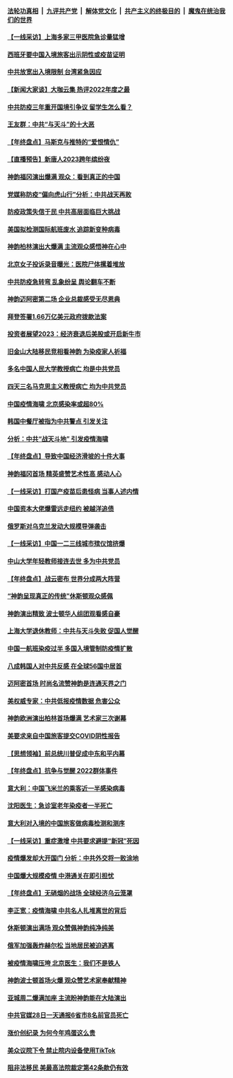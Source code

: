####  [法轮功真相](../../../../basic/blob/master/README.md?t=12311212) &nbsp;|&nbsp; [九评共产党](../../../../9ping.md/blob/master/README.md?t=12311212) &nbsp;|&nbsp; [解体党文化](../../../../jtdwh.md/blob/master/README.md?t=12311212)  &nbsp;|&nbsp; [共产主义的终极目的](../../../../gczydzjmd.md/blob/master/README.md?t=12311212) &nbsp;|&nbsp; [魔鬼在统治我们的世界](../../../../mgztzwmdsj.md/blob/master/README.md?t=12311212) 

#### [【一线采访】上海多家三甲医院急诊量猛增](../pages/nf4514/n13895499.md?t=12311212) 

#### [西班牙要中国入境旅客出示阴性或疫苗证明](../pages/nf4514/n13894694.md?t=12311212) 

#### [中共放宽出入境限制 台湾紧急因应](../pages/nf4514/n13895554.md?t=12311212) 

#### [【新闻大家谈】大咖云集 热评2022年度之最](../pages/nf4514/n13895469.md?t=12311212) 

#### [中共防疫三年重开国境引争议 留学生怎么看？](../pages/nf4514/n13895442.md?t=12311212) 

#### [王友群：中共“与天斗”的十大恶](../pages/nf4514/n13895040.md?t=12311212) 

#### [【年终盘点】马斯克与推特的“爱恨情仇”](../pages/nf4514/n13893800.md?t=12311212) 

#### [【直播预告】新唐人2023跨年缤纷夜](../pages/nf4514/n13894666.md?t=12311212) 

#### [神韵福冈演出爆满 观众：看到真正的中国](../pages/nf4514/n13895362.md?t=12311212) 

#### [党媒称防疫“偏向虎山行”分析：中共战天再败](../pages/nf4514/n13894577.md?t=12311212) 

#### [防疫政策失信于民 中共高层面临巨大挑战](../pages/nf4514/n13894627.md?t=12311212) 

#### [美国拟检测国际航班废水 追踪新变种病毒](../pages/nf4514/n13895092.md?t=12311212) 

#### [神韵柏林演出大爆满 主流观众感悟神在心中](../pages/nf4514/n13894653.md?t=12311212) 

#### [北京女子投诉录音曝光：医院尸体摞着堆放](../pages/nf4514/n13895124.md?t=12311212) 

#### [中共防疫急转弯 乱象纷呈 舆论翻车不断](../pages/nf4514/n13894280.md?t=12311212) 

#### [神韵迈阿密第二场 企业总裁感受无尽恩典](../pages/nf4514/n13895133.md?t=12311212) 

#### [拜登签署1.66万亿美元政府拨款法案](../pages/nf4514/n13894915.md?t=12311212) 

#### [投资者展望2023：经济衰退后美股或开启新牛市](../pages/nf4514/n13894818.md?t=12311212) 

#### [旧金山大陆移民竞相看神韵 为染疫家人祈福](../pages/nf4514/n13895048.md?t=12311212) 

#### [多名中国人民大学教授病亡 均是中共党员](../pages/nf4514/n13894877.md?t=12311212) 

#### [四天三名马克思主义教授病亡 均为中共党员](../pages/nf4514/n13894656.md?t=12311212) 

#### [中国疫情海啸 北京感染率或超80%](../pages/nf4514/n13894673.md?t=12311212) 

#### [韩国中餐厅被指为中共警点 引发关注](../pages/nf4514/n13894339.md?t=12311212) 

#### [分析：中共“战天斗地” 引发疫情海啸](../pages/nf4514/n13893833.md?t=12311212) 

#### [【年终盘点】导致中国经济滑坡的十件大事](../pages/nf4514/n13893109.md?t=12311212) 

#### [神韵福冈首场 精英盛赞艺术性高 感动人心](../pages/nf4514/n13894566.md?t=12311212) 

#### [【一线采访】打国产疫苗后患怪病 当事人述内情](../pages/nf4514/n13894302.md?t=12311212) 

#### [中国资本大佬爆雷远走纽约 被越洋追债](../pages/nf4514/n13894098.md?t=12311212) 

#### [俄罗斯对乌克兰发动大规模导弹袭击](../pages/nf4514/n13894449.md?t=12311212) 

#### [【一线采访】中国一二三线城市殡仪馆挤爆](../pages/nf4514/n13894487.md?t=12311212) 

#### [中山大学年轻教师接连去世 多为中共党员](../pages/nf4514/n13894464.md?t=12311212) 

#### [【年终盘点】战云密布 世界分成两大阵营](../pages/nf4514/n13891187.md?t=12311212) 

#### [“神韵呈现真正的传统”休斯顿观众感佩](../pages/nf4514/n13894242.md?t=12311212) 

#### [神韵演出精致 波士顿华人组团观看感自豪](../pages/nf4514/n13894175.md?t=12311212) 

#### [上海大学退休教师：中共与天斗失败 促国人觉醒](../pages/nf4514/n13894148.md?t=12311212) 

#### [中国一航班染疫过半 多国入境管制防疫情扩散](../pages/nf4514/n13894323.md?t=12311212) 

#### [八成韩国人对中共反感 在全球56国中居首](../pages/nf4514/n13894345.md?t=12311212) 

#### [迈阿密首场 时尚名流赞神韵是连通天界之门](../pages/nf4514/n13894161.md?t=12311212) 

#### [美权威专家：中共低报疫情数据 危害公众](../pages/nf4514/n13893851.md?t=12311212) 

#### [神韵欧洲演出柏林首场爆满 艺术家三次谢幕](../pages/nf4514/n13894023.md?t=12311212) 

#### [美要求来自中国旅客提交COVID阴性报告](../pages/nf4514/n13893834.md?t=12311212) 

#### [【思想领袖】前总统川普促成中东和平内幕](../pages/nf4514/n13868697.md?t=12311212) 

#### [【年终盘点】抗争与觉醒 2022群体事件](../pages/nf4514/n13888314.md?t=12311212) 

#### [意大利：中国飞米兰的乘客近一半感染病毒](../pages/nf4514/n13893815.md?t=12311212) 

#### [沈阳医生：急诊室老年染疫者一半死亡](../pages/nf4514/n13893780.md?t=12311212) 

#### [意大利对入境的中国旅客做病毒检测和测序](../pages/nf4514/n13893791.md?t=12311212) 

#### [【一线采访】重症激增 中共要求避提“新冠”死因](../pages/nf4514/n13893517.md?t=12311212) 

#### [疫情爆发却大开国门 分析：中共外交将一败涂地](../pages/nf4514/n13893552.md?t=12311212) 

#### [中国爆大规模疫情 中港通关在即引担忧](../pages/nf4514/n13893691.md?t=12311212) 

#### [【年终盘点】无硝烟的战场 全球经济乌云笼罩](../pages/nf4514/n13891799.md?t=12311212) 

#### [李正宽：疫情海啸 中共名人扎堆离世的背后](../pages/nf4514/n13892424.md?t=12311212) 

#### [休斯顿演出满场 观众赞佩神韵纯净纯美](../pages/nf4514/n13893723.md?t=12311212) 

#### [俄军加强轰炸赫尔松 当地居民被迫逃离](../pages/nf4514/n13893571.md?t=12311212) 

#### [被疫情海啸压垮 北京医生：我们不是铁人](../pages/nf4514/n13893026.md?t=12311212) 

#### [神韵波士顿首场火爆 观众赞艺术家奉献精神](../pages/nf4514/n13893518.md?t=12311212) 

#### [亚城周二爆满加座 主流盼神韵能在大陆演出](../pages/nf4514/n13893521.md?t=12311212) 

#### [中共官媒28日一天通报6省市8名前官员死亡](../pages/nf4514/n13893204.md?t=12311212) 

#### [涨价创纪录 为何今年鸡蛋这么贵](../pages/nf4514/n13893013.md?t=12311212) 

#### [美众议院下令 禁止院内设备使用TikTok](../pages/nf4514/n13893373.md?t=12311212) 

#### [阻非法移民 美最高法院裁定第42条款仍有效](../pages/nf4514/n13893148.md?t=12311212) 

